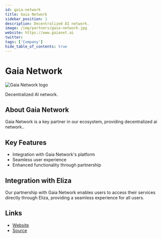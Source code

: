 ```yaml
---
id: gaia-network
title: Gaia Network
sidebar_position: 1
description: Decentralized AI network.
image: /img/partners/gaia-network.jpg
website: https://www.gaianet.ai
twitter:
tags: ['Company']
hide_table_of_contents: true
---
```


# Gaia Network

<div className="partner-logo">
  <img src="/img/partners/gaia-network.jpg" alt="Gaia Network logo" />
</div>

Decentralized AI network.

## About Gaia Network

Gaia Network is a key partner in our ecosystem, providing decentralized ai network..

## Key Features

- Integration with Gaia Network's platform
- Seamless user experience
- Enhanced functionality through partnership

## Integration with Eliza

Our partnership with Gaia Network enables users to access their services directly through Eliza, providing a seamless experience for all users.

## Links

- [Website](https://www.gaianet.ai)
- [Source](https://www.gaianet.ai)
